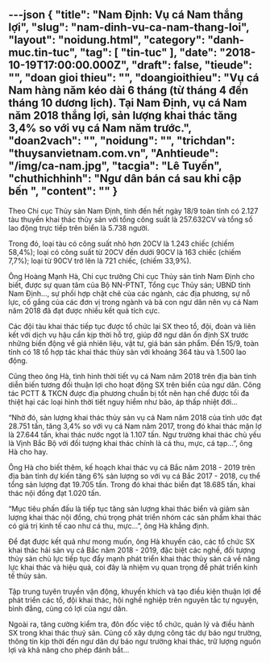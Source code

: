 ---json
{
    "title": "Nam Định: Vụ cá Nam thắng lợi",
    "slug": "nam-dinh-vu-ca-nam-thang-loi",
    "layout": "noidung.html",
    "category": "danh-muc.tin-tuc",
    "tag": [
        "tin-tuc"
    ],
    "date": "2018-10-19T17:00:00.000Z",
    "draft": false,
    "tieude": "",
    "doan gioi thieu": "",
    "doangioithieu": "Vụ cá Nam hàng năm kéo dài 6 tháng (từ tháng 4 đến tháng 10 dương lịch). Tại Nam Định, vụ cá Nam năm 2018 thắng lợi, sản lượng khai thác tăng 3,4% so với vụ cá Nam năm trước.",
    "doan2vach": "",
    "noidung": "",
    "trichdan": "thuysanvietnam.com.vn",
    "Anhtieude": "/img/ca-nam.jpg",
    "tacgia": "Lê Tuyến",
    "chuthichhinh": "Ngư dân bán cá sau khi cập bến ",
    "__content__": ""
}
---
<p>Theo Chi cục Thủy sản Nam Định, t&iacute;nh đến hết ng&agrave;y 18/9 to&agrave;n tỉnh c&oacute; 2.127 t&agrave;u thuyền khai th&aacute;c thủy sản với tổng c&ocirc;ng suất l&agrave; 257.632CV v&agrave; tổng số lao động trực tiếp tr&ecirc;n biển l&agrave; 5.738 người.</p>

<p>Trong đ&oacute;, loại t&agrave;u c&oacute; c&ocirc;ng suất nhỏ hơn 20CV l&agrave; 1.243 chiếc (chiếm 58,4%); loại c&oacute; c&ocirc;ng suất từ 20CV đến dưới 90CV l&agrave; 163 chiếc (chiếm 7,7%); loại từ 90CV trở l&ecirc;n l&agrave; 721 chiếc, (chiếm 33,9%).</p>

<p>&Ocirc;ng Ho&agrave;ng Mạnh H&agrave;, Chi cục trưởng Chi cục Thủy sản tỉnh Nam Định cho biết, được sự quan t&acirc;m của Bộ NN-PTNT, Tổng cục Thủy sản; UBND tỉnh Nam Định&hellip;, sự phối hợp chặt chẽ của c&aacute;c ng&agrave;nh, c&aacute;c địa phương, sự nỗ lực, cố gắng của c&aacute;c đơn vị trong ng&agrave;nh v&agrave; b&agrave; con ngư d&acirc;n n&ecirc;n vụ c&aacute; Nam năm 2018 đ&atilde; đạt được nhiều kết quả t&iacute;ch cực.</p>

<p>C&aacute;c đội t&agrave;u khai th&aacute;c tiếp tục được tổ chức lại SX theo tổ, đội, đo&agrave;n v&agrave; li&ecirc;n kết với dịch vụ hậu cần kịp thời hỗ trợ, gi&uacute;p đỡ ngư d&acirc;n ổn định SX trước những biến động về gi&aacute; nhi&ecirc;n liệu, vật tư, gi&aacute; b&aacute;n sản phẩm. Đến 15/9, to&agrave;n tỉnh c&oacute; 18 tổ hợp t&aacute;c khai th&aacute;c thủy sản với khoảng 364 t&agrave;u v&agrave; 1.500 lao động.</p>

<p>Cũng theo &ocirc;ng H&agrave;, t&igrave;nh h&igrave;nh thời tiết vụ c&aacute; Nam năm 2018 tr&ecirc;n địa b&agrave;n tỉnh diễn biến tương đối thuận lợi cho hoạt động SX tr&ecirc;n biển của ngư d&acirc;n. C&ocirc;ng t&aacute;c PCTT &amp; TKCN được địa phương chuẩn bị tốt n&ecirc;n hạn chế được tối đa thiệt hại c&aacute;c loại h&igrave;nh thời tiết nguy hiểm như b&atilde;o, &aacute;p thấp nhiệt đới&hellip;</p>

<p>&ldquo;Nhờ đ&oacute;, sản lượng khai th&aacute;c thủy sản vụ c&aacute; Nam năm 2018 của tỉnh ước đạt 28.751 tấn, tăng 3,4% so với vụ c&aacute; Nam năm 2017, trong đ&oacute; khai th&aacute;c mặn lợ l&agrave; 27.644 tấn, khai th&aacute;c nước ngọt l&agrave; 1.107 tấn. Ngư trường khai th&aacute;c chủ yếu l&agrave; Vịnh Bắc Bộ với đối tượng khai th&aacute;c ch&iacute;nh l&agrave; c&aacute; thu, mực, c&aacute; tạp&hellip;&rdquo;, &ocirc;ng H&agrave; cho hay.</p>

<p>&Ocirc;ng H&agrave; cho biết th&ecirc;m, kế hoạch khai th&aacute;c vụ c&aacute; Bắc năm 2018 - 2019 tr&ecirc;n địa b&agrave;n tỉnh dự kiến tăng 6% sản lượng so với vụ c&aacute; Bắc 2017 - 2018, cụ thể tổng sản lượng đạt 19.705 tấn. Trong đ&oacute; khai th&aacute;c biển đạt 18.685 tấn, khai th&aacute;c nội đồng đạt 1.020 tấn.</p>

<p>&ldquo;Mục ti&ecirc;u phấn đấu l&agrave; tiếp tục tăng sản lượng khai th&aacute;c biển v&agrave; giảm sản lượng khai th&aacute;c nội đồng, ch&uacute; trọng ph&aacute;t triển nh&oacute;m c&aacute;c sản phẩm khai th&aacute;c c&oacute; gi&aacute; trị kinh tế cao như c&aacute; thu, mực&hellip;&rdquo;, &ocirc;ng H&agrave; khẳng định.</p>

<p>Để đạt được kết quả như mong muốn, &ocirc;ng H&agrave; khuyến c&aacute;o, c&aacute;c tổ chức SX khai th&aacute;c hải sản vụ c&aacute; Bắc năm 2018 - 2019, đặc biệt c&aacute;c nghề, đối tượng thủy sản chủ lực tiếp tục đẩy mạnh ph&aacute;t triển khai th&aacute;c thủy sản cả về năng lực khai th&aacute;c v&agrave; hiệu quả, coi đ&acirc;y l&agrave; nhiệm vụ quan trọng để ph&aacute;t triển kinh tế thủy sản.</p>

<p>Tập trung tuy&ecirc;n truyền vận động, khuyến kh&iacute;ch v&agrave; tạo điều kiện thuận lợi để ph&aacute;t triển c&aacute;c tổ, đội khai th&aacute;c, hội nghề nghiệp tr&ecirc;n nguy&ecirc;n tắc tự nguyện, b&igrave;nh đẳng, c&ugrave;ng c&oacute; lợi của ngư d&acirc;n.</p>

<p>Ngo&agrave;i ra, tăng cường kiểm tra, đ&ocirc;n đốc việc tổ chức, quản l&yacute; v&agrave; điều h&agrave;nh SX trong khai th&aacute;c thuỷ sản. Củng cố x&acirc;y dựng c&ocirc;ng t&aacute;c dự b&aacute;o ngư trường, th&ocirc;ng tin kịp thời đến ngư d&acirc;n dự b&aacute;o ngư trường khai th&aacute;c, trữ lượng nguồn lợi v&agrave; khả năng cho ph&eacute;p đ&aacute;nh bắt&hellip;</p>
